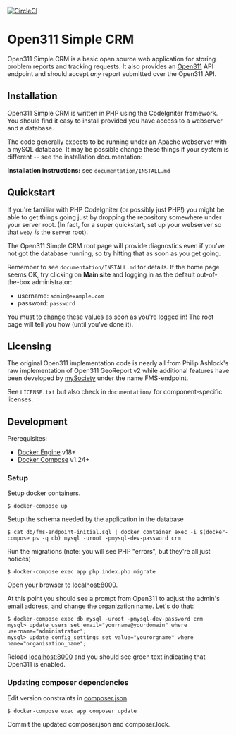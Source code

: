 [![CircleCI](https://circleci.com/gh/GSA/open311-simple-crm.svg?style=svg)](https://circleci.com/gh/GSA/open311-simple-crm)

Open311 Simple CRM
====================

Open311 Simple CRM is a basic open source web application for storing problem
reports and tracking requests. It also provides an [Open311](http://wiki.open311.org/GeoReport_v2)
API endpoint and should accept *any* report submitted over the Open311 API.



Installation
------------

Open311 Simple CRM is written in PHP using the CodeIgniter framework. You
should find it easy to install provided you have access to a webserver and a
database.

The code generally expects to be running under an Apache webserver with a
mySQL database. It may be possible change these things if your system
is different -- see the installation documentation:

__Installation instructions:__ see `documentation/INSTALL.md`


Quickstart
----------

If you're familiar with PHP CodeIgniter (or possibly just PHP!) you might be
able to get things going just by dropping the repository somewhere under your
server root. (In fact, for a super quickstart, set up your webserver so that
`web/` *is* the server root).

The Open311 Simple CRM root page will provide diagnostics even if you've not got the
database running, so try hitting that as soon as you get going.

Remember to see `documentation/INSTALL.md` for details. If the home page seems
OK, try clicking on __Main site__ and logging in as the default out-of-the-box
administrator:

  * username: `admin@example.com`
  * password: `password`

You must to change these values as soon as you're logged in! The root page
will tell you how (until you've done it).


Licensing
---------

The original Open311 implementation code is nearly all from Philip Ashlock's raw
implementation of Open311 GeoReport v2 while additional features have been developed by
[mySociety](http://www.mysociety.org/) under the name FMS-endpoint.

See `LICENSE.txt` but also check in `documentation/` for component-specific
licenses.


## Development

Prerequisites:

- [Docker Engine](https://docs.docker.com/install/) v18+
- [Docker Compose](https://docs.docker.com/compose/install/) v1.24+


### Setup

Setup docker containers.

    $ docker-compose up

Setup the schema needed by the application in the database

    $ cat db/fms-endpoint-initial.sql | docker container exec -i $(docker-compose ps -q db) mysql -uroot -pmysql-dev-password crm

Run the migrations (note: you will see PHP "errors", but they're all just notices)

    $ docker-compose exec app php index.php migrate

Open your browser to [localhost:8000](http://localhost:8000/).

At this point you should see a prompt from Open311 to adjust the admin's email address, and change the organization name. Let's do that:

    $ docker-compose exec db mysql -uroot -pmysql-dev-password crm
    mysql> update users set email="yourname@yourdomain" where username="administrator";
    mysql> update config_settings set value="yourorgname" where name="organisation_name";

Reload [localhost:8000](http://localhost:8000/) and you should see green text indicating that Open311 is enabled.

### Updating composer dependencies

Edit version constraints in [composer.json](./composer.json).

    $ docker-compose exec app composer update

Commit the updated composer.json and composer.lock.

